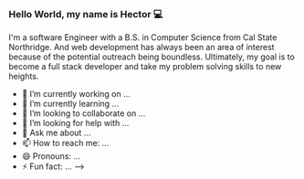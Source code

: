 ### Hello World, my name is Hector 💻

I'm a software Engineer with a B.S. in Computer Science from Cal State Northridge. And web development has always been an area of interest because of the potential outreach being boundless. Ultimately, my goal is to become a full stack developer and take my problem solving skills to new heights.

- 🔭 I’m currently working on ...
- 🌱 I’m currently learning ...
- 👯 I’m looking to collaborate on ...
- 🤔 I’m looking for help with ...
- 💬 Ask me about ...
- 📫 How to reach me: ...
- 😄 Pronouns: ...
- ⚡ Fun fact: ...
-->
